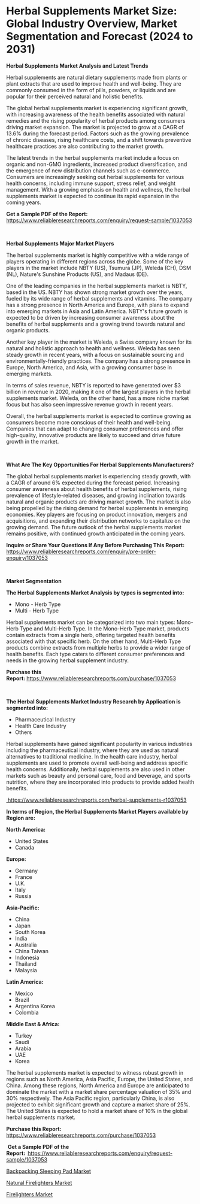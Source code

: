 <p><h1>Herbal Supplements Market Size: Global Industry Overview, Market Segmentation and Forecast (2024 to 2031)</h1></p><p><strong>Herbal Supplements Market Analysis and Latest Trends</strong></p>
<p><p>Herbal supplements are natural dietary supplements made from plants or plant extracts that are used to improve health and well-being. They are commonly consumed in the form of pills, powders, or liquids and are popular for their perceived natural and holistic benefits.</p><p>The global herbal supplements market is experiencing significant growth, with increasing awareness of the health benefits associated with natural remedies and the rising popularity of herbal products among consumers driving market expansion. The market is projected to grow at a CAGR of 13.6% during the forecast period. Factors such as the growing prevalence of chronic diseases, rising healthcare costs, and a shift towards preventive healthcare practices are also contributing to the market growth.</p><p>The latest trends in the herbal supplements market include a focus on organic and non-GMO ingredients, increased product diversification, and the emergence of new distribution channels such as e-commerce. Consumers are increasingly seeking out herbal supplements for various health concerns, including immune support, stress relief, and weight management. With a growing emphasis on health and wellness, the herbal supplements market is expected to continue its rapid expansion in the coming years.</p></p>
<p><strong>Get a Sample PDF of the Report:&nbsp;</strong> <a href="https://www.reliableresearchreports.com/enquiry/request-sample/1037053">https://www.reliableresearchreports.com/enquiry/request-sample/1037053</a></p>
<p>&nbsp;</p>
<p><strong>Herbal Supplements Major Market Players</strong></p>
<p><p>The herbal supplements market is highly competitive with a wide range of players operating in different regions across the globe. Some of the key players in the market include NBTY (US), Tsumura (JP), Weleda (CH), DSM (NL), Nature's Sunshine Products (US), and Madaus (DE).</p><p>One of the leading companies in the herbal supplements market is NBTY, based in the US. NBTY has shown strong market growth over the years, fueled by its wide range of herbal supplements and vitamins. The company has a strong presence in North America and Europe, with plans to expand into emerging markets in Asia and Latin America. NBTY's future growth is expected to be driven by increasing consumer awareness about the benefits of herbal supplements and a growing trend towards natural and organic products.</p><p>Another key player in the market is Weleda, a Swiss company known for its natural and holistic approach to health and wellness. Weleda has seen steady growth in recent years, with a focus on sustainable sourcing and environmentally-friendly practices. The company has a strong presence in Europe, North America, and Asia, with a growing consumer base in emerging markets.</p><p>In terms of sales revenue, NBTY is reported to have generated over $3 billion in revenue in 2020, making it one of the largest players in the herbal supplements market. Weleda, on the other hand, has a more niche market focus but has also seen impressive revenue growth in recent years.</p><p>Overall, the herbal supplements market is expected to continue growing as consumers become more conscious of their health and well-being. Companies that can adapt to changing consumer preferences and offer high-quality, innovative products are likely to succeed and drive future growth in the market.</p></p>
<p>&nbsp;</p>
<p><strong>What Are The Key Opportunities For Herbal Supplements Manufacturers?</strong></p>
<p><p>The global herbal supplements market is experiencing steady growth, with a CAGR of around 6% expected during the forecast period. Increasing consumer awareness about health benefits of herbal supplements, rising prevalence of lifestyle-related diseases, and growing inclination towards natural and organic products are driving market growth. The market is also being propelled by the rising demand for herbal supplements in emerging economies. Key players are focusing on product innovation, mergers and acquisitions, and expanding their distribution networks to capitalize on the growing demand. The future outlook of the herbal supplements market remains positive, with continued growth anticipated in the coming years.</p></p>
<p><strong>Inquire or Share Your Questions If Any Before Purchasing This Report:</strong> <a href="https://www.reliableresearchreports.com/enquiry/pre-order-enquiry/1037053">https://www.reliableresearchreports.com/enquiry/pre-order-enquiry/1037053</a></p>
<p>&nbsp;</p>
<p><strong>Market Segmentation</strong></p>
<p><strong>The Herbal Supplements Market Analysis by types is segmented into:</strong></p>
<p><ul><li>Mono - Herb Type</li><li>Multi - Herb Type</li></ul></p>
<p><p>Herbal supplements market can be categorized into two main types: Mono-Herb Type and Multi-Herb Type. In the Mono-Herb Type market, products contain extracts from a single herb, offering targeted health benefits associated with that specific herb. On the other hand, Multi-Herb Type products combine extracts from multiple herbs to provide a wider range of health benefits. Each type caters to different consumer preferences and needs in the growing herbal supplement industry.</p></p>
<p><strong>Purchase this Report:&nbsp;</strong><a href="https://www.reliableresearchreports.com/purchase/1037053">https://www.reliableresearchreports.com/purchase/1037053</a></p>
<p>&nbsp;</p>
<p><strong>The Herbal Supplements Market Industry Research by Application is segmented into:</strong></p>
<p><ul><li>Pharmaceutical Industry</li><li>Health Care Industry</li><li>Others</li></ul></p>
<p><p>Herbal supplements have gained significant popularity in various industries including the pharmaceutical industry, where they are used as natural alternatives to traditional medicine. In the health care industry, herbal supplements are used to promote overall well-being and address specific health concerns. Additionally, herbal supplements are also used in other markets such as beauty and personal care, food and beverage, and sports nutrition, where they are incorporated into products to provide added health benefits.</p></p>
<p><a href="https://www.reliableresearchreports.com/herbal-supplements-r1037053">&nbsp;https://www.reliableresearchreports.com/herbal-supplements-r1037053</a></p>
<p><strong>In terms of Region, the Herbal Supplements Market Players available by Region are:</strong></p>
<p>
    <p> <strong> North America: </strong>
        <ul>
            <li>United States</li>
            <li>Canada</li>
        </ul>
        </p> 
    <p> <strong> Europe: </strong>
        <ul>
            <li>Germany</li>
            <li>France</li>
            <li>U.K.</li>
            <li>Italy</li>
            <li>Russia</li>
        </ul>
        </p> 
    <p> <strong> Asia-Pacific: </strong>
        <ul>
            <li>China</li>
            <li>Japan</li>
            <li>South Korea</li>
            <li>India</li>
            <li>Australia</li>
            <li>China Taiwan</li>
            <li>Indonesia</li>
            <li>Thailand</li>
            <li>Malaysia</li>
        </ul>
        </p> 
    <p> <strong> Latin America: </strong>
        <ul>
            <li>Mexico</li>
            <li>Brazil</li>
            <li>Argentina Korea</li>
            <li>Colombia</li>
        </ul>
        </p> 
    <p> <strong> Middle East & Africa: </strong>
        <ul>
            <li>Turkey</li>
            <li>Saudi</li>
            <li>Arabia</li>
            <li>UAE</li>
            <li>Korea</li>
        </ul>
    </p>
    </p>
<p><p>The herbal supplements market is expected to witness robust growth in regions such as North America, Asia Pacific, Europe, the United States, and China. Among these regions, North America and Europe are anticipated to dominate the market with a market share percentage valuation of 35% and 30% respectively. The Asia Pacific region, particularly China, is also projected to exhibit significant growth and capture a market share of 25%. The United States is expected to hold a market share of 10% in the global herbal supplements market.</p></p>
<p><strong>Purchase this Report: </strong><a href="https://www.reliableresearchreports.com/purchase/1037053">https://www.reliableresearchreports.com/purchase/1037053</a></p>
<p>&nbsp;<strong>Get a Sample PDF of the Report:&nbsp;&nbsp;</strong><a href="https://www.reliableresearchreports.com/enquiry/request-sample/1037053">https://www.reliableresearchreports.com/enquiry/request-sample/1037053</a></p>
<p><strong></strong></p>
<p><p><a href="https://www.linkedin.com/pulse/backpacking-sleeping-pad-market-share-evolution-growth-trends-otzle">Backpacking Sleeping Pad Market</a></p><p><a href="https://www.linkedin.com/pulse/analyzing-natural-firelighters-market-global-industry-perspective-ez7le">Natural Firelighters Market</a></p><p><a href="https://www.linkedin.com/pulse/firelighters-market-furnishes-information-share-trends-bnlee">Firelighters Market</a></p></p>